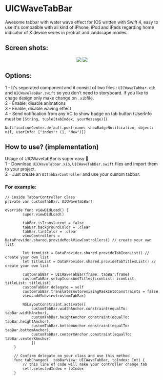 # UICWaveTabBar
Awesome tabbar with water wave effect for IOS written with Swift 4, easy to use it's compatible with all kind of iPhone, iPod and iPads regarding home indicator of X device series in protrait and landscape modes.

## Screen shots: 
<div align=center>
    <img style="display: inline-block;" src="https://github.com/Coder-ACJHP/UICWaveTabBarController/blob/master/UICWaveTabbar/Assets.xcassets/iPhone8.dataset/iPhone8.gif">
    <img style="display: inline-block;" src="https://github.com/Coder-ACJHP/UICWaveTabBarController/blob/master/UICWaveTabbar/Assets.xcassets/iPhoneX.dataset/iPhoneX.gif">
</div>

## Options: 
1 - It's seperated component and it consist of two files : `UICWaveTabbar.xib` and `UICWaveTabBar.swift` so you don't need to storyboard. If you like to chage design only make change on `.xib`file. <br>
2 - Enable, disable animations<br>
3 - Enable, disable waving effect<br>
4 - Send notification from any VC to show badge on tab button (UserInfo must be `[String, tuple(tabIndex, yourMessage)]`)
    
    NotificationCenter.default.post(name: showBadgeNotification, object: nil, userInfo: ["index": (1, "New")])
   

## How to use? (implementation) 
Usage of UICWavetabBar is super easy 🎉<br>
1 - Download `UICWaveTabbar.xib`, `UICWaveTabBar.swift` files and import them to your project.<br>
2 - Just create an `UITabbarController` and use your custom tabbar.<br>
### For example: 
```
// inside TabbarController class
private var customTabBar: UICWaveTabBar!

override func viewDidLoad() {
        super.viewDidLoad()
        
        tabBar.isTranslucent = false
        tabBar.backgroundColor = .clear
        tabBar.tintColor = .clear
        viewControllers = DataProvider.shared.provideMockViewControllers() // create your own list
        
        let iconList = DataProvider.shared.provideTabIconList() // create your own list
        let titleList = DataProvider.shared.provideTabTitlesList() // create your own list
        
        customTabBar = UICWaveTabBar(frame: tabBar.frame)
        customTabBar.setupIconsAndTitles(iconList: iconList, titleList: titleList)
        customTabBar.delegate = self
        customTabBar.translatesAutoresizingMaskIntoConstraints = false
        view.addSubview(customTabBar)
        
        NSLayoutConstraint.activate([
            customTabBar.widthAnchor.constraint(equalTo: tabBar.widthAnchor),
            customTabBar.heightAnchor.constraint(equalTo: tabBar.heightAnchor),
            customTabBar.bottomAnchor.constraint(equalTo: tabBar.bottomAnchor),
            customTabBar.centerXAnchor.constraint(equalTo: tabBar.centerXAnchor)
            ])
    }
    
    // Confirm delegate on your class and use this method
    func tabChanged(_ tabBarView: UICWaveTabBar, toIndex: Int) {
        // this line of code will make your controller change tab
        self.selectedIndex = toIndex
    }
```

